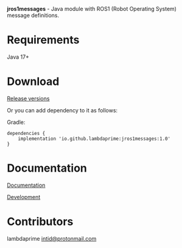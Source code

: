 **jros1messages** - Java module with ROS1 (Robot Operating System) message definitions.

# Requirements

Java 17+

# Download

[Release versions](https://github.com/lambdaprime/jros1messages/releases)

Or you can add dependency to it as follows:

Gradle:

```
dependencies {
    implementation 'io.github.lambdaprime:jros1messages:1.0'
}
```

# Documentation

[Documentation](http://portal2.atwebpages.com/jrosclient)

[Development](DEVELOPMENT.md)

# Contributors

lambdaprime <intid@protonmail.com>
